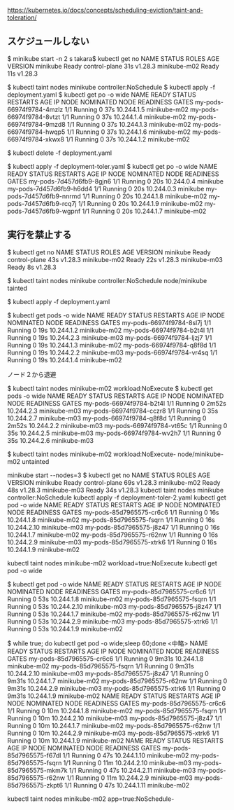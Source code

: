 https://kubernetes.io/docs/concepts/scheduling-eviction/taint-and-toleration/


## スケジュールしない

$ minikube start -n 2
s takara$ kubectl get no
NAME           STATUS   ROLES           AGE   VERSION
minikube       Ready    control-plane   31s   v1.28.3
minikube-m02   Ready    <none>          11s   v1.28.3


$ kubectl taint nodes minikube controller:NoSchedule
$ kubectl apply -f deployment.yaml
$ kubectl get po -o wide
NAME                       READY   STATUS    RESTARTS   AGE   IP           NODE           NOMINATED NODE   READINESS GATES
my-pods-66974f9784-4mzlz   1/1     Running   0          37s   10.244.1.5   minikube-m02   <none>           <none>
my-pods-66974f9784-8vtzt   1/1     Running   0          37s   10.244.1.4   minikube-m02   <none>           <none>
my-pods-66974f9784-9mzd8   1/1     Running   0          37s   10.244.1.3   minikube-m02   <none>           <none>
my-pods-66974f9784-hwqp5   1/1     Running   0          37s   10.244.1.6   minikube-m02   <none>           <none>
my-pods-66974f9784-xkwx8   1/1     Running   0          37s   10.244.1.2   minikube-m02   <none>           <none>

$ kubectl delete -f deployment.yaml

$ kubectl apply -f deployment-toler.yaml
$ kubectl get po -o wide
NAME                       READY   STATUS    RESTARTS   AGE   IP           NODE           NOMINATED NODE   READINESS GATES
my-pods-7d457d6fb9-8gjn6   1/1     Running   0          20s   10.244.0.4   minikube       <none>           <none>
my-pods-7d457d6fb9-h6dd4   1/1     Running   0          20s   10.244.0.3   minikube       <none>           <none>
my-pods-7d457d6fb9-nnrmd   1/1     Running   0          20s   10.244.1.8   minikube-m02   <none>           <none>
my-pods-7d457d6fb9-rcq7j   1/1     Running   0          20s   10.244.1.9   minikube-m02   <none>           <none>
my-pods-7d457d6fb9-wgpnf   1/1     Running   0          20s   10.244.1.7   minikube-m02   <none>           <none>


## 実行を禁止する


$ kubectl get no
NAME           STATUS   ROLES           AGE   VERSION
minikube       Ready    control-plane   43s   v1.28.3
minikube-m02   Ready    <none>          22s   v1.28.3
minikube-m03   Ready    <none>          8s    v1.28.3

$ kubectl taint nodes minikube controller:NoSchedule
node/minikube tainted

$ kubectl apply -f deployment.yaml

$ kubectl get pods -o wide
NAME                       READY   STATUS    RESTARTS   AGE   IP           NODE           NOMINATED NODE   READINESS GATES
my-pods-66974f9784-8sl7j   1/1     Running   0          19s   10.244.1.2   minikube-m02   <none>           <none>
my-pods-66974f9784-b2t4l   1/1     Running   0          19s   10.244.2.3   minikube-m03   <none>           <none>
my-pods-66974f9784-ljzj7   1/1     Running   0          19s   10.244.1.3   minikube-m02   <none>           <none>
my-pods-66974f9784-q8f8d   1/1     Running   0          19s   10.244.2.2   minikube-m03   <none>           <none>
my-pods-66974f9784-vr4sq   1/1     Running   0          19s   10.244.1.4   minikube-m02   <none>           <none>

ノード２から退避

$ kubectl taint nodes minikube-m02 workload:NoExecute
$ kubectl get pods -o wide
NAME                       READY   STATUS    RESTARTS   AGE     IP           NODE           NOMINATED NODE   READINESS GATES
my-pods-66974f9784-b2t4l   1/1     Running   0          2m52s   10.244.2.3   minikube-m03   <none>           <none>
my-pods-66974f9784-cczr8   1/1     Running   0          35s     10.244.2.7   minikube-m03   <none>           <none>
my-pods-66974f9784-q8f8d   1/1     Running   0          2m52s   10.244.2.2   minikube-m03   <none>           <none>
my-pods-66974f9784-vt65c   1/1     Running   0          35s     10.244.2.5   minikube-m03   <none>           <none>
my-pods-66974f9784-wv2h7   1/1     Running   0          35s     10.244.2.6   minikube-m03   <none>           <none>

$ kubectl taint nodes minikube-m02 workload:NoExecute-
node/minikube-m02 untainted



minikube start --nodes=3
$ kubectl get no
NAME           STATUS   ROLES           AGE   VERSION
minikube       Ready    control-plane   69s   v1.28.3
minikube-m02   Ready    <none>          48s   v1.28.3
minikube-m03   Ready    <none>          34s   v1.28.3
kubectl taint nodes minikube controller:NoSchedule
kubectl apply -f deployment-toler-2.yaml
kubectl get pod -o wide
NAME                       READY   STATUS    RESTARTS   AGE   IP            NODE           NOMINATED NODE   READINESS GATES
my-pods-85d7965575-cr6c6   1/1     Running   0          16s   10.244.1.8    minikube-m02   <none>           <none>
my-pods-85d7965575-fsqrn   1/1     Running   0          16s   10.244.2.10   minikube-m03   <none>           <none>
my-pods-85d7965575-j8z47   1/1     Running   0          16s   10.244.1.7    minikube-m02   <none>           <none>
my-pods-85d7965575-r62nw   1/1     Running   0          16s   10.244.2.9    minikube-m03   <none>           <none>
my-pods-85d7965575-xtrk6   1/1     Running   0          16s   10.244.1.9    minikube-m02   <none>           <none>

kubectl taint nodes minikube-m02 workload=true:NoExecute
kubectl get pod -o wide

$ kubectl get pod -o wide
NAME                       READY   STATUS    RESTARTS   AGE   IP            NODE           NOMINATED NODE   READINESS GATES
my-pods-85d7965575-cr6c6   1/1     Running   0          53s   10.244.1.8    minikube-m02   <none>           <none>
my-pods-85d7965575-fsqrn   1/1     Running   0          53s   10.244.2.10   minikube-m03   <none>           <none>
my-pods-85d7965575-j8z47   1/1     Running   0          53s   10.244.1.7    minikube-m02   <none>           <none>
my-pods-85d7965575-r62nw   1/1     Running   0          53s   10.244.2.9    minikube-m03   <none>           <none>
my-pods-85d7965575-xtrk6   1/1     Running   0          53s   10.244.1.9    minikube-m02   <none>           <none>


$ while true; do kubectl get pod -o wide;sleep 60;done
<中略>
NAME                       READY   STATUS    RESTARTS   AGE     IP            NODE           NOMINATED NODE   READINESS GATES
my-pods-85d7965575-cr6c6   1/1     Running   0          9m31s   10.244.1.8    minikube-m02   <none>           <none>
my-pods-85d7965575-fsqrn   1/1     Running   0          9m31s   10.244.2.10   minikube-m03   <none>           <none>
my-pods-85d7965575-j8z47   1/1     Running   0          9m31s   10.244.1.7    minikube-m02   <none>           <none>
my-pods-85d7965575-r62nw   1/1     Running   0          9m31s   10.244.2.9    minikube-m03   <none>           <none>
my-pods-85d7965575-xtrk6   1/1     Running   0          9m31s   10.244.1.9    minikube-m02   <none>           <none>
NAME                       READY   STATUS    RESTARTS   AGE   IP            NODE           NOMINATED NODE   READINESS GATES
my-pods-85d7965575-cr6c6   1/1     Running   0          10m   10.244.1.8    minikube-m02   <none>           <none>
my-pods-85d7965575-fsqrn   1/1     Running   0          10m   10.244.2.10   minikube-m03   <none>           <none>
my-pods-85d7965575-j8z47   1/1     Running   0          10m   10.244.1.7    minikube-m02   <none>           <none>
my-pods-85d7965575-r62nw   1/1     Running   0          10m   10.244.2.9    minikube-m03   <none>           <none>
my-pods-85d7965575-xtrk6   1/1     Running   0          10m   10.244.1.9    minikube-m02   <none>           <none>
NAME                       READY   STATUS    RESTARTS   AGE   IP            NODE           NOMINATED NODE   READINESS GATES
my-pods-85d7965575-f67dl   1/1     Running   0          47s   10.244.1.10   minikube-m02   <none>           <none>
my-pods-85d7965575-fsqrn   1/1     Running   0          11m   10.244.2.10   minikube-m03   <none>           <none>
my-pods-85d7965575-mkm7k   1/1     Running   0          47s   10.244.2.11   minikube-m03   <none>           <none>
my-pods-85d7965575-r62nw   1/1     Running   0          11m   10.244.2.9    minikube-m03   <none>           <none>
my-pods-85d7965575-zkpt6   1/1     Running   0          47s   10.244.1.11   minikube-m02   <none>           <none>




kubectl taint nodes minikube-m02 app=true:NoSchedule-
